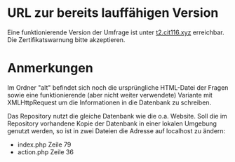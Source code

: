 # URL zur bereits lauffähigen Version
Eine funktionierende Version der Umfrage ist unter <a href="https://t2.cit116.xyz" target="_blank">t2.cit116.xyz</a> erreichbar.
Die Zertifikatswarnung bitte akzeptieren.

# Anmerkungen
Im Ordner "alt" befindet sich noch die ursprüngliche HTML-Datei der Fragen sowie eine funktionierende (aber nicht weiter verwendete) Variante mit XMLHttpRequest um die Informationen in die Datenbank zu schreiben.

Das Repository nutzt die gleiche Datenbank wie die o.a. Website.
Soll die im Repository vorhandene Kopie der Datenbank in einer lokalen Umgebung genutzt werden, so ist in zwei Dateien die Adresse auf localhost zu ändern:
  - index.php Zeile 79
  - action.php Zeile 36
 
